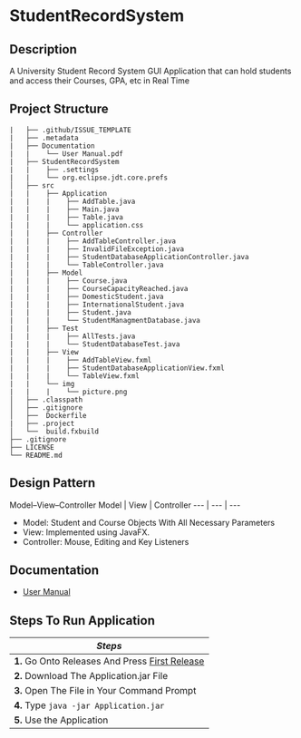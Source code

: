 # StudentRecordSystem

## Description
A University Student Record System GUI Application that can hold students and access their Courses, GPA, etc in Real Time

## Project Structure

    |   ├── .github/ISSUE_TEMPLATE  
    |   ├── .metadata
    |   ├── Documentation
    |   |    └── User Manual.pdf
    |   ├── StudentRecordSystem
    |   |    ├── .settings
    |   |    └── org.eclipse.jdt.core.prefs
    │   ├── src
    |   |    ├── Application
    |   |    |    ├── AddTable.java
    |   |    |    ├── Main.java
    |   |    |    ├── Table.java
    |   |    |    └── application.css
    |   |    ├── Controller
    |   |    |    ├── AddTableController.java
    |   |    |    ├── InvalidFileException.java
    |   |    |    ├── StudentDatabaseApplicationController.java
    |   |    |    └── TableController.java
    |   |    ├── Model
    |   |    |    ├── Course.java
    |   |    |    ├── CourseCapacityReached.java
    |   |    |    ├── DomesticStudent.java
    |   |    |    ├── InternationalStudent.java
    |   |    |    ├── Student.java
    |   |    |    └── StudentManagmentDatabase.java
    |   |    ├── Test
    |   |    |    ├── AllTests.java
    |   |    |    └── StudentDatabaseTest.java
    |   |    ├── View
    |   |    |    ├── AddTableView.fxml
    |   |    |    ├── StudentDatabaseApplicationView.fxml
    |   |    |    └── TableView.fxml
    |   |    └── img
    |   |    |    └── picture.png
    │   ├── .classpath
    │   ├── .gitignore
    │   ├──  Dockerfile
    |   ├── .project
    │   └──  build.fxbuild
    ├── .gitignore
    ├── LICENSE
    └── README.md

## Design Pattern

Model–View–Controller
Model | View | Controller
--- | --- | ---

* Model: Student and Course Objects With All Necessary Parameters
* View: Implemented using JavaFX.
* Controller: Mouse, Editing and Key Listeners

## Documentation
* [User Manual](https://github.com/erick576/StudentRecordSystem/tree/master/Documentation)

## Steps To Run Application
| *Steps* |
|----|
|**1.** Go Onto Releases And Press [First Release](https://github.com/erick576/StudentRecordSystem/releases/tag/v1.0)|
|**2.** Download The Application.jar File|
|**3.** Open The File in Your Command Prompt|
|**4.** Type ```java -jar Application.jar```|
|**5.** Use the Application|
